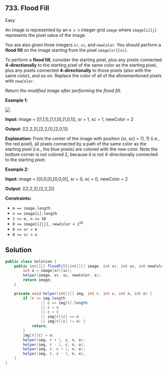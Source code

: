 ## 733\. Flood Fill

Easy

An image is represented by an `m x n` integer grid `image` where `image[i][j]` represents the pixel value of the image.

You are also given three integers `sr`, `sc`, and `newColor`. You should perform a **flood fill** on the image starting from the pixel `image[sr][sc]`.

To perform a **flood fill**, consider the starting pixel, plus any pixels connected **4-directionally** to the starting pixel of the same color as the starting pixel, plus any pixels connected **4-directionally** to those pixels (also with the same color), and so on. Replace the color of all of the aforementioned pixels with `newColor`.

Return _the modified image after performing the flood fill_.

**Example 1:**

![](https://assets.leetcode.com/uploads/2021/06/01/flood1-grid.jpg)

**Input:** image = \[\[1,1,1],[1,1,0],[1,0,1]], sr = 1, sc = 1, newColor = 2

**Output:** [[2,2,2],[2,2,0],[2,0,1]]

**Explanation:** From the center of the image with position (sr, sc) = (1, 1) (i.e., the red pixel), all pixels connected by a path of the same color as the starting pixel (i.e., the blue pixels) are colored with the new color. Note the bottom corner is not colored 2, because it is not 4-directionally connected to the starting pixel.

**Example 2:**

**Input:** image = \[\[0,0,0],[0,0,0]], sr = 0, sc = 0, newColor = 2

**Output:** [[2,2,2],[2,2,2]]

**Constraints:**

*   `m == image.length`
*   `n == image[i].length`
*   `1 <= m, n <= 50`
*   <code>0 <= image[i][j], newColor < 2<sup>16</sup></code>
*   `0 <= sr < m`
*   `0 <= sc < n`

## Solution

```java
public class Solution {
    public int[][] floodFill(int[][] image, int sr, int sc, int newColor) {
        int o = image[sr][sc];
        helper(image, sr, sc, newColor, o);
        return image;
    }

    private void helper(int[][] img, int r, int c, int n, int o) {
        if (r >= img.length
                || c >= img[0].length
                || r < 0
                || c < 0
                || img[r][c] == n
                || img[r][c] != o) {
            return;
        }
        img[r][c] = n;
        helper(img, r + 1, c, n, o);
        helper(img, r - 1, c, n, o);
        helper(img, r, c + 1, n, o);
        helper(img, r, c - 1, n, o);
    }
}
```